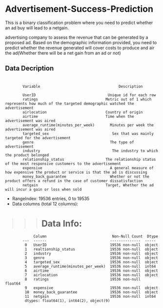 # Advertisement-Success-Prediction
This is a binary classification problem where you need to predict whether an ad buy will lead to a netgain.

 advertising company to assess the revenue that can be generated by a proposed ad. Based on the demographic information provided, you need to predict whether the revenue generated will cover costs to produce and air the ad(Whether there will be a net gain from an ad or not)


## Data Decription

>>> #
          
            Variable                                	Description
      
            UserID	                               Unique id for each row
            ratings                               Metric out of 1 which represents how much of the targeted demographic watched the advertisement
            airlocation	                          Country of origin
            airtime	                              Time when the advertisement was aired
            average_runtime(minutes_per_week)	    Minutes per week the advertisement was aired
            targeted_sex	                         Sex that was mainly targeted for the advertisement
            genre                                	The type of advertisement
            industry	                             The industry to which the product belonged
            relationship_status	                  The relationship status of the most responsive customers to the advertisement
            expensive                            	A general measure of how expensive the product or service is that the ad is discussing
            money_back_guarantee                 	Whether or not the product offers a refund in the case of customer dissatisfaction
            netgain	                              Target, Whether the ad will incur a gain or loss when sold

* RangeIndex: 19536 entries, 0 to 19535
* Data columns (total 12 columns):
 >>> # Data Info:
           
                 Column                              Non-Null Count  Dtype  
            ---  ------                             --------------  -----  
             0   UserID                             19536 non-null  object 
             1   realtionship_status                19536 non-null  object 
             2   industry                           19536 non-null  object 
             3   genre                              19536 non-null  object 
             4   targeted_sex                       19536 non-null  object 
             5   average_runtime(minutes_per_week)  19536 non-null  int64  
             6   airtime                            19536 non-null  object 
             7   airlocation                        19536 non-null  object 
             8   ratings                            19536 non-null  float64
             9   expensive                          19536 non-null  object 
             10  money_back_guarantee               19536 non-null  object 
             11  netgain                            19536 non-null  int64  
             dtypes: float64(1), int64(2), object(9)
